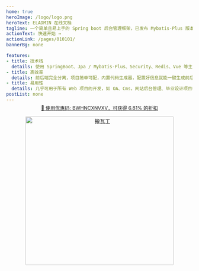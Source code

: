 ```yaml
---
home: true
heroImage: /logo/logo.png
heroText: ELADMIN 在线文档
tagline: 一个简单且易上手的 Spring boot 后台管理框架，已发布 Mybatis-Plus 版本
actionText: 快速开始 →
actionLink: /pages/010101/
bannerBg: none

features:
- title: 技术栈
  details: 使用 SpringBoot、Jpa / Mybatis-Plus、Security、Redis、Vue 等主流技术开发。
- title: 高效率
  details: 前后端完全分离，项目简单可配，内置代码生成器，配置好信息就能一键生成前后端代码。
- title: 易用性
  details: 几乎可用于所有 Web 项目的开发，如 OA、Cms，网站后台管理、毕业设计项目等。
postList: none
---
```


<div style="margin-top: -10px;padding: 0">
    <p align="center" style="color: #999;font-size: 13px;cursor: pointer;">
     <a href="https://bwhstock.in">
        🎉 使用优惠码: BWHNCXNVXV，可获得 6.81% 的折扣
     </a>
    </p>
    <p align="center">
      <a href="https://bwhstock.in" target="_blank">
        <img src="/images/banner/side.jpeg" alt="搬瓦工" style="width: 400px;border-radius: 2px;;">
      </a>
    </p>
</div>
